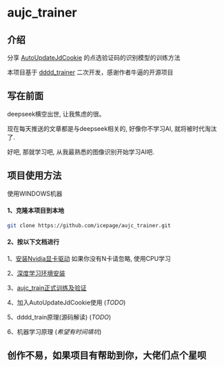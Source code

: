 # aujc_trainer

## 介绍
分享 [AutoUpdateJdCookie](https://github.com/icepage/AutoUpdateJdCookie) 的点选验证码的识别模型的训练方法

本项目基于 [dddd_trainer](https://github.com/sml2h3/dddd_trainer) 二次开发，感谢作者牛逼的开源项目

## 写在前面
deepseek横空出世, 让我焦虑的很。

现在每天推送的文章都是与deepseek相关的, 好像你不学习AI, 就将被时代淘汰了.

好吧, 那就学习吧, 从我最熟悉的图像识别开始学习AI吧.

## 项目使用方法

使用WINDOWS机器

#### 1、克隆本项目到本地
   ```bash
   git clone https://github.com/icepage/aujc_trainer.git
   ```

#### 2、按以下文档进行

1、[安装Nvidia显卡驱动](https://mp.weixin.qq.com/s/0p8IMDZyCktrMujT6uNhgA)  如果你没有N卡请忽略, 使用CPU学习

2、[深度学习环境安装](https://mp.weixin.qq.com/s/03NNcoIATqocgkszp5-upg)

3、[aujc_train正式训练及验证](https://mp.weixin.qq.com/s/XKN9y9151ggY7tnhAaIHTw)

4、加入AutoUpdateJdCookie使用 (_TODO_)

5、dddd_train原理(源码解读) (_TODO_)

6、机器学习原理 (_希望有时间填坑_)

## 创作不易，如果项目有帮助到你，大佬们点个星呗